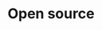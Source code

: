 ---
layout: blog_by_tag
title: 'Open source'
tag: open-source
permalink: /tags/open-source/
hide: true
---
